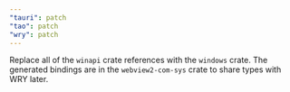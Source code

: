 ```yaml
---
"tauri": patch
"tao": patch
"wry": patch
---
```


Replace all of the `winapi` crate references with the `windows` crate. The generated bindings are in the `webview2-com-sys` crate to share types with WRY later.